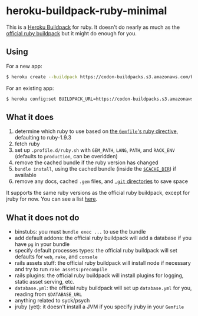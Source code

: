 # heroku-buildpack-ruby-minimal

This is a [Heroku Buildpack](https://devcenter.heroku.com/articles/buildpacks) for ruby. It doesn't do nearly as much as the [official ruby buildpack](https://github.com/heroku/heroku-buildpack-ruby) but it might do enough for you.

## Using

For a new app:

```bash
$ heroku create --buildpack https://codon-buildpacks.s3.amazonaws.com/buildpacks/dpiddy/ruby.tgz
```

For an existing app:

```bash
$ heroku config:set BUILDPACK_URL=https://codon-buildpacks.s3.amazonaws.com/buildpacks/dpiddy/ruby.tgz
```

## What it does

1. determine which ruby to use based on [the `Gemfile`'s ruby directive](http://gembundler.com/v1.3/gemfile_ruby.html), defaulting to ruby-1.9.3
1. fetch ruby
1. set up `.profile.d/ruby.sh` with `GEM_PATH`, `LANG`, `PATH`, and `RACK_ENV` (defaults to `production`, can be overidden)
1. remove the cached bundle if the ruby version has changed
1. `bundle install`, using the cached bundle (inside the [`$CACHE_DIR`](https://devcenter.heroku.com/articles/buildpack-api#caching)) if available
1. remove any docs, cached `.gem` files, and [`.git` directories](https://github.com/heroku/heroku-buildpack-ruby/issues/76) to save space

It supports the same ruby versions as the official ruby buildpack, except for jruby for now. You can see a list [here](https://devcenter.heroku.com/articles/ruby-support#ruby-versions).

## What it does not do

* binstubs: you must `bundle exec ...` to use the bundle
* add default addons: the official ruby buildpack will add a database if you have `pg` in your bundle
* specify default processes types: the official ruby buildpack will set defaults for `web`, `rake`, and `console`
* rails assets stuff: the official ruby buildpack will install node if necessary and try to run `rake assets:precompile`
* rails plugins: the official ruby buildpack will install plugins for logging, static asset serving, etc.
* `database.yml`: the official ruby buildpack will set up `database.yml` for you, reading from `$DATABASE_URL`
* anything related to syck/psych
* jruby (yet): it doesn't install a JVM if you specify jruby in your `Gemfile`
